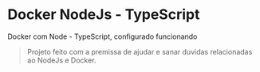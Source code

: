 # Docker NodeJs - TypeScript

Docker com Node - TypeScript, configurado funcionando

>Projeto feito com a premissa de ajudar e sanar duvidas relacionadas ao NodeJs e Docker.
